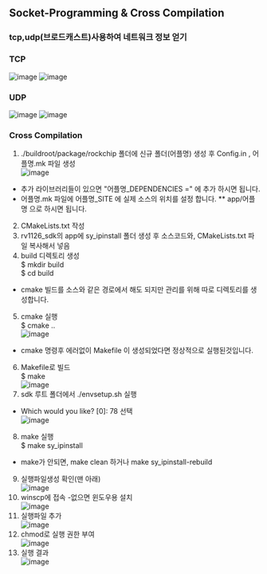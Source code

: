 ## Socket-Programming & Cross Compilation
### tcp,udp(브로드캐스트)사용하여 네트워크 정보 얻기
### TCP
![image](https://github.com/parseyoung/Socket-Programming/assets/104110839/c050b6d5-e721-4cef-93a4-ad2337ab8faa)
![image](https://github.com/parseyoung/Socket-Programming/assets/104110839/20300b29-1bb1-4663-a270-012f6968e638)

### UDP
![image](https://github.com/parseyoung/Socket-Programming/assets/104110839/84b5e4ac-db60-4810-b888-dea3cad83854)
![image](https://github.com/parseyoung/Socket-Programming/assets/104110839/f1e7940d-06b0-4418-8297-f7b024e9288d)

### Cross Compilation
1. ./buildroot/package/rockchip 폴더에 신규 폴더(어플명) 생성 후  Config.in , 어플명.mk 파일 생성  <br>
 ![image](https://github.com/parseyoung/Socket-Programming-Cross/assets/104110839/32307e79-d626-4673-9cd2-0879f87a468d)   <br>
- 추가 라이브러리들이 있으면 "어플명_DEPENDENCIES =" 에 추가 하시면 됩니다. <br>
- 어플명.mk 파일에 어플명_SITE 에 실제 소스의 위치를 설정 합니다. ** app/어플명 으로 하시면 됩니다. <br>
2. CMakeLists.txt 작성 <br>
3. rv1126_sdk의 app에 sy_ipinstall 폴더 생성 후 소스코드와, CMakeLists.txt 파일 복사해서 넣음  <br>
4. build 디렉토리 생성 <br>
$ mkdir build <br>
$ cd build <br>
  - cmake 빌드를 소스와 같은 경로에서 해도 되지만 관리를 위해 따로 디렉토리를 생성합니다. <br>
5. cmake 실행 <br>
$ cmake .. <br>
![image](https://github.com/parseyoung/Socket-Programming-Cross/assets/104110839/68b28c26-4413-4c19-802c-1ed81d74da9a) <br>
- cmake 명령후 에러없이 Makefile 이 생성되었다면 정상적으로 실행된것입니다. <br>
6. Makefile로 빌드  <br>
$ make <br>
![image](https://github.com/parseyoung/Socket-Programming-Cross/assets/104110839/98329c25-c34f-4cd8-aac7-cc8b15a6ac1c)  <br>
7. sdk 루트 폴더에서 ./envsetup.sh 실행<br>
- Which would you like? [0]: 78 선택<br>
![image](https://github.com/parseyoung/Socket-Programming-Cross/assets/104110839/97b72ebd-9a65-4632-bba3-8e43743f8811) <br>
8. make 실행 <br>
$ make sy_ipinstall  <br>
- make가 안되면, make clean 하거나 make sy_ipinstall-rebuild
9. 실행파일생성 확인(맨 아래) <br>
![image](https://github.com/parseyoung/Socket-Programming-Cross/assets/104110839/268d733d-2158-43db-96d0-14f204bead95) <br>
10. winscp에 접속 -없으면 윈도우용 설치 <br>
![image](https://github.com/parseyoung/Socket-Programming-Cross/assets/104110839/479dbc03-7c8f-45ff-a426-c13b0dc68e72) <br>
11. 실행파일 추가<br>
![image](https://github.com/parseyoung/Socket-Programming-Cross/assets/104110839/ed8c9f06-00ed-4e28-aeca-8da54545ef42)<br>
12. chmod로 실행 권한 부여<br>
![image](https://github.com/parseyoung/Socket-Programming-Cross/assets/104110839/c6e097b7-c5f2-45fd-90cc-d4f57c1f43aa)<br>
13. 실행 결과 <br>
![image](https://github.com/parseyoung/Socket-Programming-Cross/assets/104110839/b66a6123-9cdc-48a7-9eb1-a2141f6ab306) <br>





 






  

   
    
